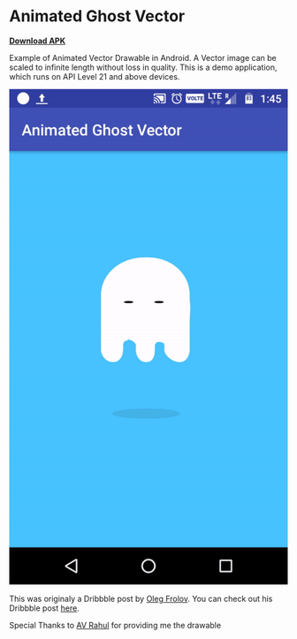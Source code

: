 # Animated Ghost Vector


**[Download APK](https://github.com/gulzar1996/android-animated-ghost-vector/blob/master/animated-ghost-vector.apk)**

Example of Animated Vector Drawable in Android. A Vector image can be scaled to infinite length without loss in quality. This is a demo application, which runs on API Level 21 and above devices.

![Demo gif](https://github.com/gulzar1996/android-animated-ghost-vector/blob/master/ScreenShot/ghostly.gif)

This was originaly a Dribbble post by [Oleg Frolov](https://dribbble.com/Volorf). You can check out his Dribbble post [here](https://dribbble.com/shots/3162637-Ghost-animation).

Special Thanks to [AV Rahul](https://github.com/AVRahul) for providing me the drawable
